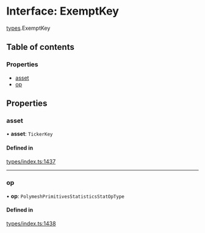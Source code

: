 # Interface: ExemptKey

[types](../wiki/types).ExemptKey

## Table of contents

### Properties

- [asset](../wiki/types.ExemptKey#asset)
- [op](../wiki/types.ExemptKey#op)

## Properties

### asset

• **asset**: `TickerKey`

#### Defined in

[types/index.ts:1437](https://github.com/PolymathNetwork/polymesh-sdk/blob/31dfa0dc/src/types/index.ts#L1437)

___

### op

• **op**: `PolymeshPrimitivesStatisticsStatOpType`

#### Defined in

[types/index.ts:1438](https://github.com/PolymathNetwork/polymesh-sdk/blob/31dfa0dc/src/types/index.ts#L1438)
